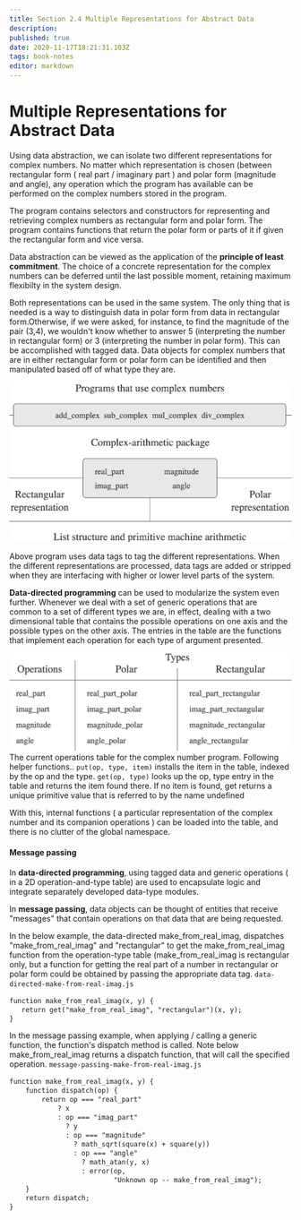 ```yaml
---
title: Section 2.4 Multiple Representations for Abstract Data
description: 
published: true
date: 2020-11-17T18:21:31.103Z
tags: book-notes
editor: markdown
---
```


# Multiple Representations for Abstract Data
Using data abstraction, we can isolate two different representations for complex numbers. No matter which representation is chosen (between rectangular form ( real part / imaginary part ) and polar form (magnitude and angle), any operation which the program has available can be performed on the complex numbers stored in the program. 

The program contains selectors and constructors for representing and retrieving complex numbers as rectangular form and polar form. The program contains functions that return the polar form or parts of it if given the rectangular form and vice versa. 

Data abstraction can be viewed as the application of the **principle of least commitment**. The choice of a concrete representation for the complex numbers can be deferred until the last possible moment, retaining maximum flexibilty in the system design. 

Both representations can be used in the same system. The only thing that is needed is a way to distinguish data in polar form from data in rectangular form.Otherwise, if we were asked, for instance, to find the magnitude of the pair (3,4), we wouldn't know whether to answer 5 (interpreting the number in rectangular form) or 3 (interpreting the number in polar form). This can be accomplished with tagged data. Data objects for complex numbers that are in either rectangular form or polar form can be identified and then manipulated based off of what type they are.

![complex_numbers_program.png](/complex_numbers_program.png)

Above program uses data tags to tag the different representations. When the different representations are processed, data tags are added or stripped when they are interfacing with higher or lower level parts of the system. 

**Data-directed programming** can be used to modularize the system even further. Whenever we deal with a set of generic operations that are common to a set of different types we are, in effect, dealing with a two dimensional table that contains the possible operations on one axis and the possible types on the other axis. The entries in the table are the functions that implement each operation for each type of argument presented. 

![complex_number_operation_table.png](/complex_number_operation_table.png)
The current operations table for the complex number program.
Following helper functions..
`put(op, type, item)`
installs the item in the table, indexed by the op and the type.
`get(op, type)`
looks up the op, type entry in the table and returns the item found there. If no item is found, get returns a unique primitive value that is referred to by the name undefined

With this, internal functions ( a particular representation of the complex number and its companion operations ) can be loaded into the table, and there is no clutter of the global namespace.

#### Message passing
In **data-directed programming**, using tagged data and generic operations ( in a 2D operation-and-type table) are used to encapsulate logic and integrate separately developed data-type modules.

In **message passing**, data objects can be thought of entities that receive "messages" that contain operations on that data that are being requested. 

In the below example, the data-directed make_from_real_imag, dispatches "make_from_real_imag" and "rectangular" to get the make_from_real_imag function from the operation-type table (make_from_real_imag is rectangular only, but a function for getting the real part of a number in rectangular or polar form could be obtained by passing the appropriate data tag.
`data-directed-make-from-real-imag.js`
```
function make_from_real_imag(x, y) {
   return get("make_from_real_imag", "rectangular")(x, y);
}
```
In the message passing example, when applying / calling a generic function, the function's dispatch method is called. Note below make_from_real_imag returns a dispatch function, that will call the specified operation.
`message-passing-make-from-real-imag.js`
```
function make_from_real_imag(x, y) {
    function dispatch(op) {
        return op === "real_part"
            ? x
            : op === "imag_part"
              ? y
              : op === "magnitude"
                ? math_sqrt(square(x) + square(y))
                : op === "angle"
                  ? math_atan(y, x)
                  : error(op,
                          "Unknown op -- make_from_real_imag");
    }
    return dispatch;
}
```

